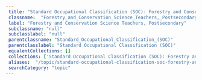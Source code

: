 ```yaml
--- 
 title: "Standard Occupational Classification (SOC): Forestry and Conservation Science Teachers, Postsecondary" 
 classname:  "Forestry_and_Conservation_Science_Teachers,_Postsecondary" 
 label: "Forestry and Conservation Science Teachers, Postsecondary" 
 subclassname: "null" 
 subclasslabel: "null" 
 parentclassname: "Standard_Occupational_Classification_(SOC)" 
 parentclasslabel: "Standard Occupational Classification (SOC)" 
 equalentCollections: [] 
 collections: ['Standard Occupational Classification (SOC): Forestry and Conservation Science Teachers, Postsecondary']
 aliases:  "/topic/standard-occupational-classification-soc-forestry-and-conservation-science-teachers-postsecondary"  
 searchCategory: "topic" 
---
```

